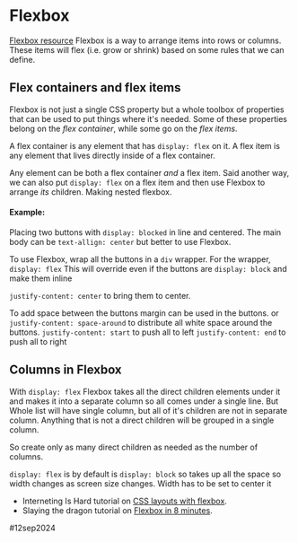 # Flexbox
[Flexbox resource](https://developer.mozilla.org/en-US/docs/Learn/CSS/CSS_layout/Flexbox)
Flexbox is a way to arrange items into rows or columns. 
These items will flex (i.e. grow or shrink) based on some rules that we can define.

## Flex containers and flex items
Flexbox is not just a single CSS property but a whole toolbox of properties that can be used to put things where it's needed.
Some of these properties belong on the _flex container_, while some go on the _flex items_.

A flex container is any element that has `display: flex` on it. 
A flex item is any element that lives directly inside of a flex container.

Any element can be both a flex container _and_ a flex item. 
Said another way, we can also put `display: flex` on a flex item and then use Flexbox to arrange _its_ children. Making nested flexbox.


#### Example:
Placing two buttons with `display: blocked`  in line and centered.
The main body can be `text-allign: center` but better to use Flexbox.

To use Flexbox, wrap all the buttons in a `div` wrapper.
For the wrapper, `display: flex`
This will override even if the buttons are `display: block` and make them inline

`justify-content: center` to bring them to center.

To add space between the buttons margin can be used in the buttons.
or
`justify-content: space-around`  to distribute all white space around the buttons.
`justify-content: start` to push all to left
`justify-content: end` to push all to right


## Columns in Flexbox

With `display: flex` Flexbox takes all the direct children elements under it and makes it into a separate column so all comes under a single line. 
But
Whole list will have single column, but all of it's children are not in separate column.
Anything that is not a direct children will be grouped in a single column.

So create only as many direct children as needed as the number of columns.

`display: flex` is by default is `display: block` so takes up all the space so width changes as screen size changes.
Width has to be set to center it


- Interneting Is Hard tutorial on [CSS layouts with flexbox](https://internetingishard.netlify.app/html-and-css/flexbox/index.html).
- Slaying the dragon tutorial on [Flexbox in 8 minutes](https://youtu.be/phWxA89Dy94?si=UOXlsTa0BMfQYG3q).




#12sep2024 